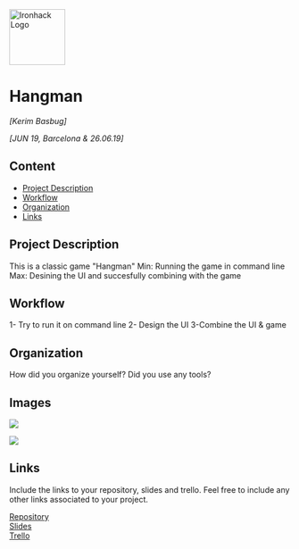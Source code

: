 <img src="https://bit.ly/2VnXWr2" alt="Ironhack Logo" width="100"/>

# Hangman
*[Kerim Basbug]*

*[JUN 19, Barcelona & 26.06.19]*

## Content
- [Project Description](#project-description)
- [Workflow](#workflow)
- [Organization](#organization)
- [Links](#links)

<a name="project-description"></a>

## Project Description

This is a classic game "Hangman"
Min: Running the game in command line
Max: Desining the UI and succesfully combining with the game

<a name="workflow"></a>

## Workflow

1- Try to run it on command line
2- Design the UI
3-Combine the UI & game

<a name="organization"></a>

## Organization
How did you organize yourself? Did you use any tools?

<a name="links"></a>

## Images

![](Project-Week-1-Build-Your-Own-Game/blob/master/images/Screen%20Shot%202019-06-27%20at%2016.57.02.png)

![](kerimbasbug/Project-Week-1-Build-Your-Own-Game/blob/master/images/Screen%20Shot%202019-06-27%20at%2016.57.02.png)

## Links
Include the links to your repository, slides and trello. Feel free to include any other links associated to your project. 

[Repository](https://github.com/)  
[Slides](https://slides.com/)  
[Trello](https://trello.com/b/tDXkO3sF/hangman)  
